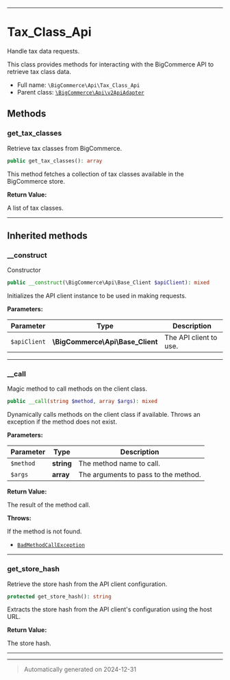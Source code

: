 ***

# Tax_Class_Api

Handle tax data requests.

This class provides methods for interacting with the BigCommerce API to retrieve tax class data.

* Full name: `\BigCommerce\Api\Tax_Class_Api`
* Parent class: [`\BigCommerce\Api\v2ApiAdapter`](./classes/BigCommerce/Api/v2ApiAdapter.md)




## Methods


### get_tax_classes

Retrieve tax classes from BigCommerce.

```php
public get_tax_classes(): array
```

This method fetches a collection of tax classes available in the BigCommerce store.







**Return Value:**

A list of tax classes.




***


## Inherited methods


### __construct

Constructor

```php
public __construct(\BigCommerce\Api\Base_Client $apiClient): mixed
```

Initializes the API client instance to be used in making requests.






**Parameters:**

| Parameter | Type | Description |
|-----------|------|-------------|
| `$apiClient` | **\BigCommerce\Api\Base_Client** | The API client to use. |





***

### __call

Magic method to call methods on the client class.

```php
public __call(string $method, array $args): mixed
```

Dynamically calls methods on the client class if available. Throws an exception if the method does not exist.






**Parameters:**

| Parameter | Type | Description |
|-----------|------|-------------|
| `$method` | **string** | The method name to call. |
| `$args` | **array** | The arguments to pass to the method. |


**Return Value:**

The result of the method call.



**Throws:**
<p>If the method is not found.</p>

- [`BadMethodCallException`](./classes/BadMethodCallException.md)



***

### get_store_hash

Retrieve the store hash from the API client configuration.

```php
protected get_store_hash(): string
```

Extracts the store hash from the API client's configuration using the host URL.







**Return Value:**

The store hash.




***


***
> Automatically generated on 2024-12-31
